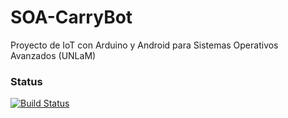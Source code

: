 # SOA-CarryBot
Proyecto de IoT con Arduino y Android para Sistemas Operativos Avanzados (UNLaM)


### Status
[![Build Status](https://travis-ci.org/FlorKaucic/SOA-CarryBot.svg?branch=master)](https://travis-ci.org/FlorKaucic/SOA-CarryBot)
